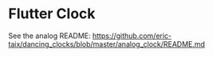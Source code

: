 # Flutter Clock

See the analog README: https://github.com/eric-taix/dancing_clocks/blob/master/analog_clock/README.md
